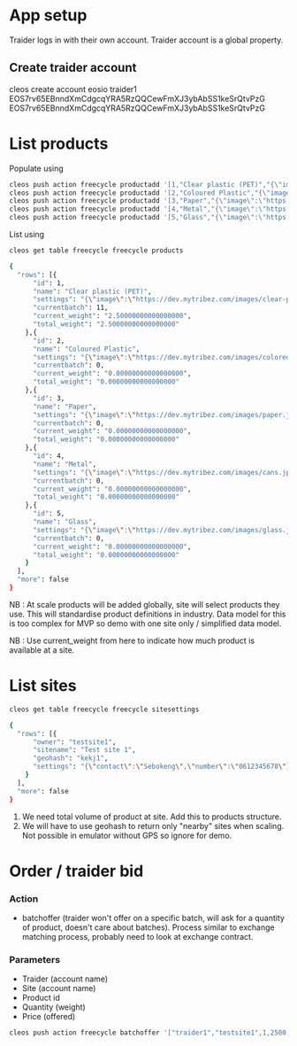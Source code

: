 # App setup

Traider logs in with their own account. Traider account is a global property.

## Create traider account

cleos create account eosio traider1 EOS7rv65EBnndXmCdgcqYRA5RzQQCewFmXJ3ybAbSS1keSrQtvPzG EOS7rv65EBnndXmCdgcqYRA5RzQQCewFmXJ3ybAbSS1keSrQtvPzG

# List products

Populate using
```bash
cleos push action freecycle productadd '[1,"Clear plastic (PET)","{\"image\":\"https://dev.mytribez.com/images/clear-plastic-3.jpg\"}"]' -p testsite1@active
cleos push action freecycle productadd '[2,"Coloured Plastic","{\"image\":\"https://dev.mytribez.com/images/colored-plastic.jpg\"}"]' -p testsite1@active
cleos push action freecycle productadd '[3,"Paper","{\"image\":\"https://dev.mytribez.com/images/paper.jpg\"}"]' -p testsite1@active
cleos push action freecycle productadd '[4,"Metal","{\"image\":\"https://dev.mytribez.com/images/cans.jpg\"}"]' -p testsite1@active
cleos push action freecycle productadd '[5,"Glass","{\"image\":\"https://dev.mytribez.com/images/glass.jpg\"}"]' -p testsite1@active
```

List using
```bash
cleos get table freecycle freecycle products

{
  "rows": [{
      "id": 1,
      "name": "Clear plastic (PET)",
      "settings": "{\"image\":\"https://dev.mytribez.com/images/clear-plastic-3.jpg\"}",
      "currentbatch": 11,
      "current_weight": "2.50000000000000000",
      "total_weight": "2.50000000000000000"
    },{
      "id": 2,
      "name": "Coloured Plastic",
      "settings": "{\"image\":\"https://dev.mytribez.com/images/colored-plastic.jpg\"}",
      "currentbatch": 0,
      "current_weight": "0.00000000000000000",
      "total_weight": "0.00000000000000000"
    },{
      "id": 3,
      "name": "Paper",
      "settings": "{\"image\":\"https://dev.mytribez.com/images/paper.jpg\"}",
      "currentbatch": 0,
      "current_weight": "0.00000000000000000",
      "total_weight": "0.00000000000000000"
    },{
      "id": 4,
      "name": "Metal",
      "settings": "{\"image\":\"https://dev.mytribez.com/images/cans.jpg\"}",
      "currentbatch": 0,
      "current_weight": "0.00000000000000000",
      "total_weight": "0.00000000000000000"
    },{
      "id": 5,
      "name": "Glass",
      "settings": "{\"image\":\"https://dev.mytribez.com/images/glass.jpg\"}",
      "currentbatch": 0,
      "current_weight": "0.00000000000000000",
      "total_weight": "0.00000000000000000"
    }
  ],
  "more": false
}
```
NB : At scale products will be added globally, site will select products they use. This will standardise product definitions in industry. Data model for this is too complex for MVP so demo with one site only / simplified data model.

NB : Use current_weight from here to indicate how much product is available at a site.
# List sites

```bash
cleos get table freecycle freecycle sitesettings

{
  "rows": [{
      "owner": "testsite1",
      "sitename": "Test site 1",
      "geohash": "kekj1",
      "settings": "{\"contact\":\"Sebokeng\",\"number\":\"0612345678\"}"
    }
  ],
  "more": false
}
```

1. We need total volume of product at site. Add this to products structure.
2. We will have to use geohash to return only "nearby" sites when scaling. Not possible in emulator without GPS so ignore for demo.

# Order / traider bid

### Action
* batchoffer (traider won't offer on a specific batch, will ask for a quantity of product, doesn't care about batches). Process similar to exchange matching process, probably need to look at exchange contract.

### Parameters
* Traider (account name)
* Site (account name)
* Product id
* Quantity (weight)
* Price (offered)

```bash
cleos push action freecycle batchoffer '["traider1","testsite1",1,2500,3000.0]' -p testsite1@active
```
